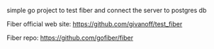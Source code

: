 
simple go project to test fiber and connect the server to postgres db


Fiber official web site: https://github.com/givanoff/test_fiber

Fiber repo: https://github.com/gofiber/fiber
